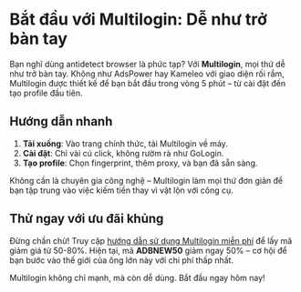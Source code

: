 # Bắt đầu với Multilogin: Dễ như trở bàn tay

Bạn nghĩ dùng antidetect browser là phức tạp? Với **Multilogin**, mọi thứ dễ như trở bàn tay. Không như AdsPower hay Kameleo với giao diện rối rắm, Multilogin được thiết kế để bạn bắt đầu trong vòng 5 phút – từ cài đặt đến tạo profile đầu tiên.

## Hướng dẫn nhanh
1. **Tải xuống**: Vào trang chính thức, tải Multilogin về máy.
2. **Cài đặt**: Chỉ vài cú click, không rườm rà như GoLogin.
3. **Tạo profile**: Chọn fingerprint, thêm proxy, và bạn đã sẵn sàng.

Không cần là chuyên gia công nghệ – Multilogin làm mọi thứ đơn giản để bạn tập trung vào việc kiếm tiền thay vì vật lộn với công cụ.

## Thử ngay với ưu đãi khủng
Đừng chần chừ! Truy cập [hướng dẫn sử dụng Multilogin miễn phí](https://adblogin.com/huong-dan-su-dung-multi-mien-phi/) để lấy mã giảm giá từ 50-80%. Hiện tại, mã **ADBNEW50** giảm ngay 50% – cơ hội để bạn bước vào thế giới của ông lớn này với chi phí thấp nhất.

Multilogin không chỉ mạnh, mà còn dễ dùng. Bắt đầu ngay hôm nay!